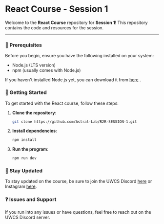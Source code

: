 # React Course - Session 1

Welcome to the **React Course** repository for **Session 1**! This repository contains the code and resources for the session.

---

### 📝 Prerequisites
Before you begin, ensure you have the following installed on your system:

* Node.js (LTS version)
* npm (usually comes with Node.js)

If you haven't installed Node.js yet, you can download it from [here](https://nodejs.org/)
.

### 🚀 Getting Started

To get started with the React course, follow these steps:

1. **Clone the repository**:
   
   ```bash
   git clone https://github.com/Astral-Lab/R2R-SESSION-1.git

2. **Install dependencies**:
   
   ```bash
   npm install

3. **Run the program**:
   
   ```bash
   npm run dev

### 📢 Stay Updated
To stay updated on the course, be sure to join the UWCS Discord [here](https://discord.gg/nq4aDAct3S) or Instagram [here](https://www.instagram.com/warwickcompsoc/).

### ❓ Issues and Support

If you run into any issues or have questions, feel free to reach out on the UWCS Discord server.
